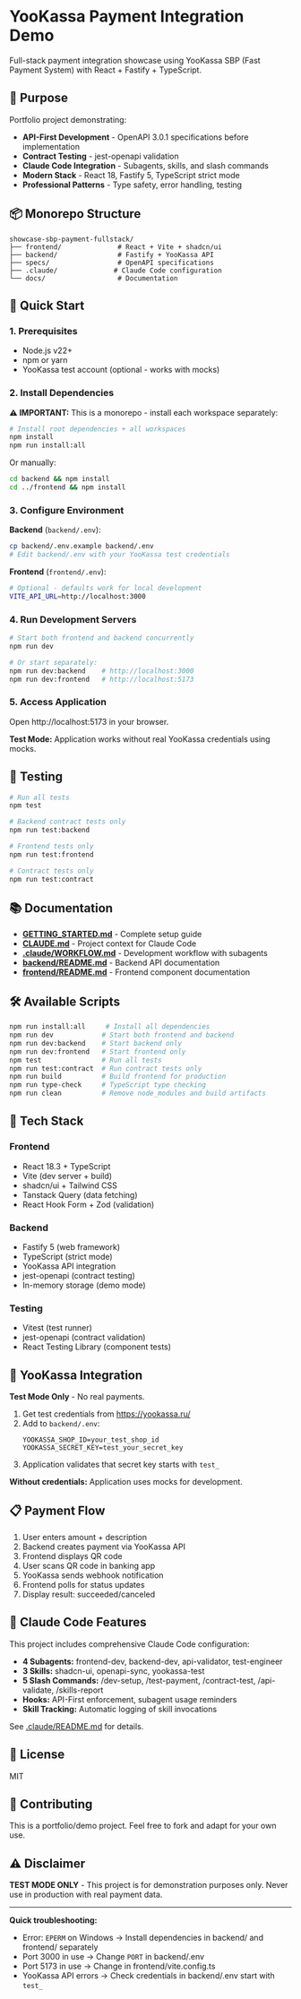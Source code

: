 # YooKassa Payment Integration Demo

Full-stack payment integration showcase using YooKassa SBP (Fast Payment System) with React + Fastify + TypeScript.

## 🎯 Purpose

Portfolio project demonstrating:
- **API-First Development** - OpenAPI 3.0.1 specifications before implementation
- **Contract Testing** - jest-openapi validation
- **Claude Code Integration** - Subagents, skills, and slash commands
- **Modern Stack** - React 18, Fastify 5, TypeScript strict mode
- **Professional Patterns** - Type safety, error handling, testing

## 📦 Monorepo Structure

```
showcase-sbp-payment-fullstack/
├── frontend/              # React + Vite + shadcn/ui
├── backend/               # Fastify + YooKassa API
├── specs/                 # OpenAPI specifications
├── .claude/              # Claude Code configuration
└── docs/                  # Documentation
```

## 🚀 Quick Start

### 1. Prerequisites

- Node.js v22+
- npm or yarn
- YooKassa test account (optional - works with mocks)

### 2. Install Dependencies

**⚠️ IMPORTANT:** This is a monorepo - install each workspace separately:

```bash
# Install root dependencies + all workspaces
npm install
npm run install:all
```

Or manually:
```bash
cd backend && npm install
cd ../frontend && npm install
```

### 3. Configure Environment

**Backend** (`backend/.env`):
```bash
cp backend/.env.example backend/.env
# Edit backend/.env with your YooKassa test credentials
```

**Frontend** (`frontend/.env`):
```bash
# Optional - defaults work for local development
VITE_API_URL=http://localhost:3000
```

### 4. Run Development Servers

```bash
# Start both frontend and backend concurrently
npm run dev

# Or start separately:
npm run dev:backend    # http://localhost:3000
npm run dev:frontend   # http://localhost:5173
```

### 5. Access Application

Open http://localhost:5173 in your browser.

**Test Mode:** Application works without real YooKassa credentials using mocks.

## 🧪 Testing

```bash
# Run all tests
npm test

# Backend contract tests only
npm run test:backend

# Frontend tests only
npm run test:frontend

# Contract tests only
npm run test:contract
```

## 📚 Documentation

- **[GETTING_STARTED.md](./GETTING_STARTED.md)** - Complete setup guide
- **[CLAUDE.md](./CLAUDE.md)** - Project context for Claude Code
- **[.claude/WORKFLOW.md](./.claude/WORKFLOW.md)** - Development workflow with subagents
- **[backend/README.md](./backend/README.md)** - Backend API documentation
- **[frontend/README.md](./frontend/README.md)** - Frontend component documentation

## 🛠 Available Scripts

```bash
npm run install:all     # Install all dependencies
npm run dev            # Start both frontend and backend
npm run dev:backend    # Start backend only
npm run dev:frontend   # Start frontend only
npm test               # Run all tests
npm run test:contract  # Run contract tests only
npm run build          # Build frontend for production
npm run type-check     # TypeScript type checking
npm run clean          # Remove node_modules and build artifacts
```

## 🎨 Tech Stack

### Frontend
- React 18.3 + TypeScript
- Vite (dev server + build)
- shadcn/ui + Tailwind CSS
- Tanstack Query (data fetching)
- React Hook Form + Zod (validation)

### Backend
- Fastify 5 (web framework)
- TypeScript (strict mode)
- YooKassa API integration
- jest-openapi (contract testing)
- In-memory storage (demo mode)

### Testing
- Vitest (test runner)
- jest-openapi (contract validation)
- React Testing Library (component tests)

## 🔑 YooKassa Integration

**Test Mode Only** - No real payments.

1. Get test credentials from https://yookassa.ru/
2. Add to `backend/.env`:
   ```
   YOOKASSA_SHOP_ID=your_test_shop_id
   YOOKASSA_SECRET_KEY=test_your_secret_key
   ```
3. Application validates that secret key starts with `test_`

**Without credentials:** Application uses mocks for development.

## 📋 Payment Flow

1. User enters amount + description
2. Backend creates payment via YooKassa API
3. Frontend displays QR code
4. User scans QR code in banking app
5. YooKassa sends webhook notification
6. Frontend polls for status updates
7. Display result: succeeded/canceled

## 🤖 Claude Code Features

This project includes comprehensive Claude Code configuration:

- **4 Subagents:** frontend-dev, backend-dev, api-validator, test-engineer
- **3 Skills:** shadcn-ui, openapi-sync, yookassa-test
- **5 Slash Commands:** /dev-setup, /test-payment, /contract-test, /api-validate, /skills-report
- **Hooks:** API-First enforcement, subagent usage reminders
- **Skill Tracking:** Automatic logging of skill invocations

See [.claude/README.md](./.claude/README.md) for details.

## 📝 License

MIT

## 🤝 Contributing

This is a portfolio/demo project. Feel free to fork and adapt for your own use.

## ⚠️ Disclaimer

**TEST MODE ONLY** - This project is for demonstration purposes only. Never use in production with real payment data.

---

**Quick troubleshooting:**
- Error: `EPERM` on Windows → Install dependencies in backend/ and frontend/ separately
- Port 3000 in use → Change `PORT` in backend/.env
- Port 5173 in use → Change in frontend/vite.config.ts
- YooKassa API errors → Check credentials in backend/.env start with `test_`
